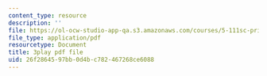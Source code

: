 ```yaml
---
content_type: resource
description: ''
file: https://ol-ocw-studio-app-qa.s3.amazonaws.com/courses/5-111sc-principles-of-chemical-science-fall-2014/26f2864597bb0d4bc782467268ce6088_CFPnZ66nge4.pdf
file_type: application/pdf
resourcetype: Document
title: 3play pdf file
uid: 26f28645-97bb-0d4b-c782-467268ce6088
---
```

